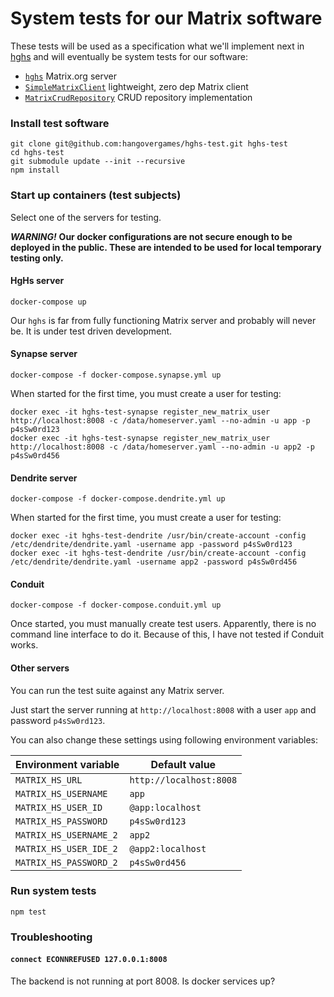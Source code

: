 # System tests for our Matrix software

These tests will be used as a specification what we'll implement next in 
[hghs](https://github.com/heusalagroup/hghs) 
and will eventually be system tests for our software:

 * [`hghs`](https://github.com/heusalagroup/hghs) Matrix.org server
 * [`SimpleMatrixClient`](https://github.com/heusalagroup/fi.hg.matrix/blob/main/SimpleMatrixClient.ts) lightweight, zero dep Matrix client
 * [`MatrixCrudRepository`](https://github.com/heusalagroup/fi.hg.matrix/blob/main/MatrixCrudRepository.ts) CRUD repository implementation

### Install test software

```shell
git clone git@github.com:hangovergames/hghs-test.git hghs-test
cd hghs-test
git submodule update --init --recursive
npm install
```

### Start up containers (test subjects)

Select one of the servers for testing.

***WARNING!*** **Our docker configurations are not secure enough to be deployed 
in the public. These are intended to be used for local temporary testing only.**

#### HgHs server

```shell
docker-compose up
```

Our `hghs` is far from fully functioning Matrix server and probably will never 
be. It is under test driven development. 

#### Synapse server

```shell
docker-compose -f docker-compose.synapse.yml up
```

When started for the first time, you must create a user for testing:

```shell
docker exec -it hghs-test-synapse register_new_matrix_user http://localhost:8008 -c /data/homeserver.yaml --no-admin -u app -p p4sSw0rd123
docker exec -it hghs-test-synapse register_new_matrix_user http://localhost:8008 -c /data/homeserver.yaml --no-admin -u app2 -p p4sSw0rd456
```

#### Dendrite server

```shell
docker-compose -f docker-compose.dendrite.yml up
```

When started for the first time, you must create a user for testing:

```shell
docker exec -it hghs-test-dendrite /usr/bin/create-account -config /etc/dendrite/dendrite.yaml -username app -password p4sSw0rd123
docker exec -it hghs-test-dendrite /usr/bin/create-account -config /etc/dendrite/dendrite.yaml -username app2 -password p4sSw0rd456
```

#### Conduit 

```shell
docker-compose -f docker-compose.conduit.yml up
```

Once started, you must manually create test users. Apparently, there is no command line interface to do it. 
Because of this, I have not tested if Conduit works.

#### Other servers

You can run the test suite against any Matrix server.

Just start the server running at `http://localhost:8008` with a user `app` and password `p4sSw0rd123`.

You can also change these settings using following environment variables:

| Environment variable   | Default value           |
| ---------------------- | ----------------------- |
| `MATRIX_HS_URL`        | `http://localhost:8008` |
| `MATRIX_HS_USERNAME`   | `app`                   |
| `MATRIX_HS_USER_ID`    | `@app:localhost`        |
| `MATRIX_HS_PASSWORD`   | `p4sSw0rd123`           |
| `MATRIX_HS_USERNAME_2` | `app2`                  |
| `MATRIX_HS_USER_IDE_2` | `@app2:localhost`       |
| `MATRIX_HS_PASSWORD_2` | `p4sSw0rd456`           |

### Run system tests

```shell
npm test
```

### Troubleshooting

#### `connect ECONNREFUSED 127.0.0.1:8008`

The backend is not running at port 8008. Is docker services up?
